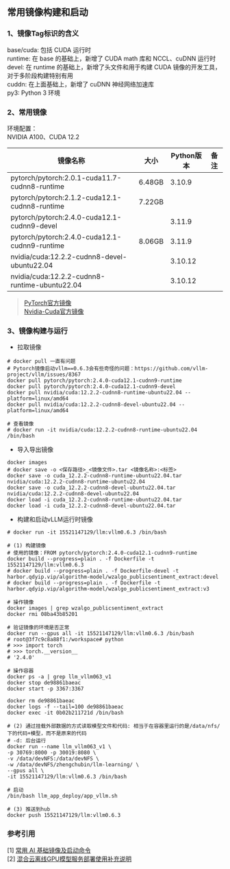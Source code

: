 ## 常用镜像构建和启动

### 1、镜像Tag标识的含义
base/cuda: 包括 CUDA 运行时<br>
runtime: 在 base 的基础上，新增了 CUDA math 库和 NCCL、cuDNN 运行时<br>
devel: 在 runtime 的基础上，新增了头文件和用于构建 CUDA 镜像的开发工具，对于多阶段构建特别有用<br>
cuddn: 在上面基础上，新增了 cuDNN 神经网络加速库<br>
py3: Python 3 环境<br>

### 2、常用镜像
环境配置：<br>
NVIDIA A100、CUDA 12.2<br>

| 镜像名称                                          | 大小     | Python版本 | 备注 |
|-----------------------------------------------|--------|----------|----|
| pytorch/pytorch:2.0.1-cuda11.7-cudnn8-runtime | 6.48GB | 3.10.9   |    |
| pytorch/pytorch:2.1.2-cuda12.1-cudnn8-runtime | 7.22GB |          |    |
| pytorch/pytorch:2.4.0-cuda12.1-cudnn9-devel   |        | 3.11.9   |    |
| pytorch/pytorch:2.4.0-cuda12.1-cudnn9-runtime | 8.06GB | 3.11.9   |    |
| nvidia/cuda:12.2.2-cudnn8-devel-ubuntu22.04   |        | 3.10.12  |    |
| nvidia/cuda:12.2.2-cudnn8-runtime-ubuntu22.04 |        | 3.10.12  |    |

> [PyTorch官方镜像](https://hub.docker.com/r/pytorch/pytorch/tags)<br>
> [Nvidia-Cuda官方镜像](https://hub.docker.com/r/nvidia/cuda/tags)

### 3、镜像构建与运行
+ 拉取镜像
```shell
# docker pull 一直有问题
# Pytorch镜像启动vllm==0.6.3会有些奇怪的问题：https://github.com/vllm-project/vllm/issues/8367
docker pull pytorch/pytorch:2.4.0-cuda12.1-cudnn9-runtime
docker pull pytorch/pytorch:2.4.0-cuda12.1-cudnn9-devel
docker pull nvidia/cuda:12.2.2-cudnn8-runtime-ubuntu22.04 --platform=linux/amd64
docker pull nvidia/cuda:12.2.2-cudnn8-devel-ubuntu22.04 --platform=linux/amd64

# 查看镜像
# docker run -it nvidia/cuda:12.2.2-cudnn8-runtime-ubuntu22.04 /bin/bash
```

+ 导入导出镜像
```shell
docker images
# docker save -o <保存路径>_<镜像文件>.tar <镜像名称>:<标签>
docker save -o cuda_12.2.2-cudnn8-runtime-ubuntu22.04.tar nvidia/cuda:12.2.2-cudnn8-runtime-ubuntu22.04
docker save -o cuda_12.2.2-cudnn8-devel-ubuntu22.04.tar nvidia/cuda:12.2.2-cudnn8-devel-ubuntu22.04
docker load -i cuda_12.2.2-cudnn8-runtime-ubuntu22.04.tar
docker load -i cuda_12.2.2-cudnn8-devel-ubuntu22.04.tar
```

+ 构建和启动vLLM运行时镜像
```shell
# docker run -it 15521147129/llm:vllm0.6.3 /bin/bash

# (1) 构建镜像
# 使用的镜像：FROM pytorch/pytorch:2.4.0-cuda12.1-cudnn9-runtime
docker build --progress=plain . -f Dockerfile -t 15521147129/llm:vllm0.6.3
# docker build --progress=plain . -f Dockerfile-devel -t harbor.qdyip.vip/algorithm-model/wzalgo_publicsentiment_extract:devel
# docker build --progress=plain . -f Dockerfile -t harbor.qdyip.vip/algorithm-model/wzalgo_publicsentiment_extract:v3

# 操作镜像
docker images | grep wzalgo_publicsentiment_extract
docker rmi 08ba43b85201

# 验证镜像的环境是否正常
docker run --gpus all -it 15521147129/llm:vllm0.6.3 /bin/bash
# root@3f7c9c8a88f1:/workspace# python
# >>> import torch
# >>> torch.__version__
# '2.4.0'

# 操作容器
docker ps -a | grep llm_vllm063_v1
docker stop de98861baeac
docker start -p 3367:3367

docker rm de98861baeac
docker logs -f --tail=100 de98861baeac
docker exec -it 0b02b211721d /bin/bash 

# (2) 通过挂载外部数据的方式读取模型文件和代码: 相当于在容器里运行的是/data/nfs/下的代码+模型，而不是原来的代码
# -d: 后台运行
docker run --name llm_vllm063_v1 \
-p 30769:8000 -p 30019:8080 \
-v /data/devNFS:/data/devNFS \
-w /data/devNFS/zhengchubin/llm-learning/ \
--gpus all \
-it 15521147129/llm:vllm0.6.3 /bin/bash

# 启动
/bin/bash llm_app_deploy/app_vllm.sh

# (3) 推送到hub
docker push 15521147129/llm:vllm0.6.3
```

### 参考引用
[1] [常用 AI 基础镜像及启动命令](https://www.chenshaowen.com/blog/common-ai-base-images-and-run-command.html)<br>
[2] [混合云离线GPU模型服务部署使用补充说明](https://cf.qizhidao.com/pages/viewpage.action?pageId=100034817)